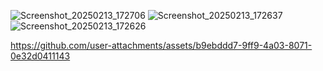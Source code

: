  
![Screenshot_20250213_172706](https://github.com/user-attachments/assets/30b7bc08-5b83-4c4f-b343-1722611aa15d)
![Screenshot_20250213_172637](https://github.com/user-attachments/assets/6dcb1f72-b081-4d90-8eff-96f514a60aad)
![Screenshot_20250213_172626](https://github.com/user-attachments/assets/c1396c79-c4db-4cc1-93db-62d4eb4391d1)

 

https://github.com/user-attachments/assets/b9ebddd7-9ff9-4a03-8071-0e32d0411143



